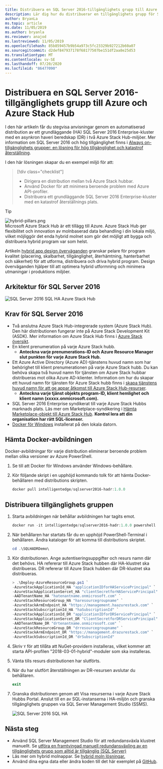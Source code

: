 ```yaml
---
title: Distribuera en SQL Server 2016-tillgänglighets grupp till Azure och Azure Stack Hub
description: Lär dig hur du distribuerar en tillgänglighets grupp för SQL Server 2016 till Azure och Azure Stack Hub.
author: BryanLa
ms.topic: article
ms.date: 11/05/2019
ms.author: bryanla
ms.reviewer: anajod
ms.lastreviewed: 11/05/2019
ms.openlocfilehash: 85b859457b9b54a973c5fc23329b927212b60a07
ms.sourcegitcommit: d2def847937178f68177507be151df2aa8e25d53
ms.translationtype: MT
ms.contentlocale: sv-SE
ms.lasthandoff: 07/20/2020
ms.locfileid: "86477090"
---
```

# <a name="deploy-a-sql-server-2016-availability-group-to-azure-and-azure-stack-hub"></a>Distribuera en SQL Server 2016-tillgänglighets grupp till Azure och Azure Stack Hub

I den här artikeln får du stegvisa anvisningar genom en automatiserad distribution av ett grundläggande (HA) SQL Server 2016 Enterprise-kluster med en asynkron haveri beredskap (DR) i två Azure Stack Hub-miljöer. Mer information om SQL Server 2016 och hög tillgänglighet finns i [Always on-tillgänglighets grupper: en lösning för hög tillgänglighet och katastrof återställning](/sql/database-engine/availability-groups/windows/always-on-availability-groups-sql-server?view=sql-server-2016).

I den här lösningen skapar du en exempel miljö för att:

> [!div class="checklist"]
> - Dirigera en distribution mellan två Azure Stack hubbar.
> - Använd Docker för att minimera beroende problem med Azure API-profiler.
> - Distribuera ett grundläggande SQL Server 2016 Enterprise-kluster med en katastrof återställnings plats.

> [!Tip]  
> ![hybrid-pillars.png](./media/solution-deployment-guide-cross-cloud-scaling/hybrid-pillars.png)  
> Microsoft Azure Stack Hub är ett tillägg till Azure. Azure Stack Hub ger flexibilitet och innovation av molnbaserad data behandling i din lokala miljö, vilket möjliggör det enda hybrid molnet som gör det möjligt att bygga och distribuera hybrid program var som helst.  
> 
> Artikeln [hybrid app design överväganden](overview-app-design-considerations.md) granskar pelare för program kvalitet (placering, skalbarhet, tillgänglighet, återhämtning, hanterbarhet och säkerhet) för att utforma, distribuera och driva hybrid program. Design överväganden hjälper till att optimera hybrid utformning och minimera utmaningar i produktions miljöer.

## <a name="architecture-for-sql-server-2016"></a>Arkitektur för SQL Server 2016

![SQL Server 2016 SQL HA Azure Stack Hub](media/solution-deployment-guide-sql-ha/image1.png)

## <a name="prerequisites-for-sql-server-2016"></a>Krav för SQL Server 2016

- Två anslutna Azure Stack Hub-integrerade system (Azure Stack Hub). Den här distributionen fungerar inte på Azure Stack Development Kit (ASDK). Mer information om Azure Stack Hub finns i [Azure Stack översikt](https://azure.microsoft.com/overview/azure-stack/).
- En klient prenumeration på varje Azure Stack hubb.
  - **Anteckna varje prenumerations-ID och Azure Resource Manager slut punkten för varje Azure Stack Hub.**
- Ett Azure Active Directory (Azure AD)-tjänstens huvud namn som har behörighet till klient prenumerationen på varje Azure Stack hubb. Du kan behöva skapa två huvud namn för tjänsten om Azure Stack hubbar distribueras mot olika Azure AD-klienter. Information om hur du skapar ett huvud namn för tjänsten för Azure Stack hubb finns i [skapa tjänstens huvud namn för att ge appar åtkomst till Azure Stack Hub-resurser](/azure-stack/user/azure-stack-create-service-principals).
  - **Anteckna varje tjänst objekts program-ID, klient hemlighet och klient namn (xxxxx.onmicrosoft.com).**
- SQL Server 2016 Enterprise syndikerat till varje Azure Stack Hubbs marknads plats. Läs mer om Marketplace-syndikering i [Hämta Marketplace-objekt till Azure Stack Hub](/azure-stack/operator/azure-stack-download-azure-marketplace-item).
    **Kontrol lera att din organisation har rätt SQL-licenser.**
- [Docker för Windows](https://docs.docker.com/docker-for-windows/) installerat på den lokala datorn.

## <a name="get-the-docker-image"></a>Hämta Docker-avbildningen

Docker-avbildningar för varje distribution eliminerar beroende problem mellan olika versioner av Azure PowerShell.

1. Se till att Docker för Windows använder Windows-behållare.
2. Kör följande skript i en upphöjd kommando tolk för att hämta Docker-behållaren med distributions skripten.

    ```powershell  
    docker pull intelligentedge/sqlserver2016-hadr:1.0.0
    ```

## <a name="deploy-the-availability-group"></a>Distribuera tillgänglighets gruppen

1. Starta avbildningen när behållar avbildningen har tagits emot.

      ```powershell  
      docker run -it intelligentedge/sqlserver2016-hadr:1.0.0 powershell
      ```

2. När behållaren har startats får du en upphöjd PowerShell-Terminal i behållaren. Ändra kataloger för att komma till distributions skriptet.

      ```powershell  
      cd .\SQLHADRDemo\
      ```

3. Kör distributionen. Ange autentiseringsuppgifter och resurs namn där det behövs. HA refererar till Azure Stack hubben där HA-klustret ska distribueras. DR refererar till Azure Stack hubben där DR-klustret ska distribueras.

      ```powershell
      > .\Deploy-AzureResourceGroup.ps1 `
      -AzureStackApplicationId_HA "applicationIDforHAServicePrincipal" `
      -AzureStackApplicationSercet_HA "clientSecretforHAServicePrincipal" `
      -AADTenantName_HA "hatenantname.onmicrosoft.com" `
      -AzureStackResourceGroup_HA "haresourcegroupname" `
      -AzureStackArmEndpoint_HA "https://management.haazurestack.com" `
      -AzureStackSubscriptionId_HA "haSubscriptionId" `
      -AzureStackApplicationId_DR "applicationIDforDRServicePrincipal" `
      -AzureStackApplicationSercet_DR "ClientSecretforDRServicePrincipal" `
      -AADTenantName_DR "drtenantname.onmicrosoft.com" `
      -AzureStackResourceGroup_DR "drresourcegroupname" `
      -AzureStackArmEndpoint_DR "https://management.drazurestack.com" `
      -AzureStackSubscriptionId_DR "drSubscriptionId"
      ```

4. Skriv `Y` för att tillåta att NuGet-providern installeras, vilket kommer att starta API-profilen "2018-03-01-hybrid"-moduler som ska installeras.

5. Vänta tills resurs distributionen har slutförts.

6. När du har slutfört återställningen av DR-resursen avslutar du behållaren.

      ```powershell
      exit
      ```

7. Granska distributionen genom att Visa resurserna i varje Azure Stack Hubbs Portal. Anslut till en av SQL-instanserna i HA-miljön och granska tillgänglighets gruppen via SQL Server Management Studio (SSMS).

    ![SQL Server 2016 SQL HA](media/solution-deployment-guide-sql-ha/image2.png)

## <a name="next-steps"></a>Nästa steg

- Använd SQL Server Management Studio för att redundansväxla klustret manuellt. Se [utföra en framtvingad manuell redundansväxling av en tillgänglighets grupp som alltid är tillgänglig (SQL Server)](/sql/database-engine/availability-groups/windows/perform-a-forced-manual-failover-of-an-availability-group-sql-server?view=sql-server-2017)
- Läs mer om hybrid molnappar. Se [hybrid moln lösningar.](https://aka.ms/azsdevtutorials)
- Använd dina egna data eller ändra koden till det här exemplet på [GitHub](https://github.com/Azure-Samples/azure-intelligent-edge-patterns).
